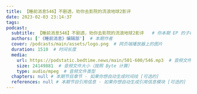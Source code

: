 ```yaml
---
title: 【睡前消息546】不剧透，劝你去影院的流浪地球2影评
date: 2023-02-03 23:14:37
tags:
podcast:
  subtitle: 【睡前消息546】不剧透，劝你去影院的流浪地球2影评   # 你本期 EP 的子标题
  authors: ['《睡前消息》编辑部']  # 本期作者
  cover: /podcasts/main/assets/logo.png  # 网页端播放器上的图片
  duration: 1510  # 时间长度
  media:
    url: https://podstatic.bedtime.news/main/501-600/546.mp3  # 音频文件
    size: 24149881  # 音频文件大小（按照 Byte 计算）
    type: audio/mpeg  # 音频文件类型
  chapters: null # 本期节目章节 - 如果你想自动生成时间线 [可选的]
  references: null # 本期节目引用信息 - 如果你想自动生成引用信息模块 [可选的]
---
```

